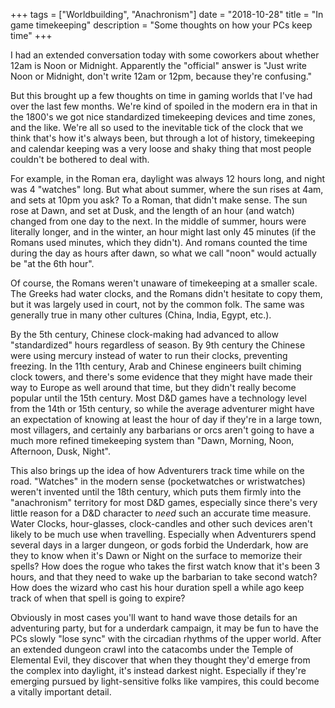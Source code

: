 +++
tags = ["Worldbuilding", "Anachronism"]
date = "2018-10-28"
title = "In game timekeeping"
description = "Some thoughts on how your PCs keep time"
+++

I had an extended conversation today with some coworkers about whether 12am is Noon or Midnight. Apparently the "official" answer is "Just write Noon or Midnight, don't write 12am or 12pm, because they're confusing."

But this brought up a few thoughts on time in gaming worlds that I've had over the last few months. We're kind of spoiled in the modern era in that in the 1800's we got nice standardized timekeeping devices and time zones, and the like. We're all so used to the inevitable tick of the clock that we think that's how it's always been, but through a lot of history, timekeeping and calendar keeping was a very loose and shaky thing that most people couldn't be bothered to deal with. 

For example, in the Roman era, daylight was always 12 hours long, and night was 4 "watches" long. But what about summer, where the sun rises at 4am, and sets at 10pm you ask? To a Roman, that didn't make sense.  The sun rose at Dawn, and set at Dusk, and the length of an hour (and watch) changed from one day to the next.  In the middle of summer, hours were literally longer, and in the winter, an hour might last only 45 minutes (if the Romans used minutes, which they didn't). And romans counted the time during the day as hours after dawn, so what we call "noon" would actually be "at the 6th hour".

Of course, the Romans weren't unaware of timekeeping at a smaller scale. The Greeks had water clocks, and the Romans didn't hesitate to copy them, but it was largely used in court, not by the common folk. The same was generally true in many other cultures (China, India, Egypt, etc.).

By the 5th century, Chinese clock-making had advanced to allow "standardized" hours regardless of season. By 9th century the Chinese were using mercury instead of water to run their clocks, preventing freezing. In the 11th century, Arab and Chinese engineers built chiming clock towers, and there's some evidence that they might have made their way to Europe as well around that time, but they didn't really become popular until the 15th century. Most D&D games have a technology level from the 14th or 15th century, so while the average adventurer might have an expectation of knowing at least the hour of day if they're in a large town, most villagers, and certainly any barbarians or orcs aren't going to have a much more refined timekeeping system than "Dawn, Morning, Noon, Afternoon, Dusk, Night".

This also brings up the idea of how Adventurers track time while on the road. "Watches" in the modern sense (pocketwatches or wristwatches) weren't invented until the 18th century, which puts them firmly into the "anachronism" territory for most D&D games, especially since there's very little reason for a D&D character to *need* such an accurate time measure. Water Clocks, hour-glasses, clock-candles and other such devices aren't likely to be much use when travelling. Especially when Adventurers spend several days in a larger dungeon, or gods forbid the Underdark, how are they to know when it's Dawn or Night on the surface to memorize their spells? How does the rogue who takes the first watch know that it's been 3 hours, and that they need to wake up the barbarian to take second watch? How does the wizard who cast his hour duration spell a while ago keep track of when that spell is going to expire?

Obviously in most cases you'll want to hand wave those details for an adventuring party, but for a underdark campaign, it may be fun to have the PCs slowly "lose sync" with the circadian rhythms of the upper world. After an extended dungeon crawl into the catacombs under the Temple of Elemental Evil, they discover that when they thought they'd emerge from the complex into daylight, it's instead darkest night. Especially if they're emerging pursued by light-sensitive folks like vampires, this could become a vitally important detail.
